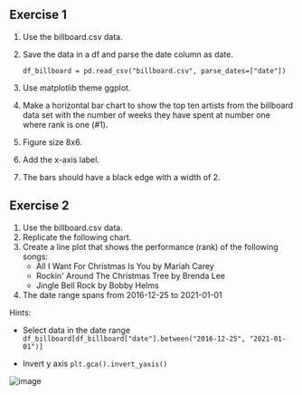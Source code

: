 ## Exercise 1

1. Use the billboard.csv data.
2. Save the data in a df and parse the date column as date.
   
   ```df_billboard = pd.read_csv("billboard.csv", parse_dates=["date"])```
3. Use matplotlib theme ggplot.
4. Make a horizontal bar chart to show the top ten artists from the billboard data set with the number of weeks they have spent at number one where rank is one (#1). 
5. Figure size 8x6.
6. Add the x-axis label.
7. The bars should have a black edge with a width of 2.


## Exercise 2

1. Use the billboard.csv data.
2. Replicate the following chart.
3. Create a line plot that shows the performance (rank) of the following songs:
   - All I Want For Christmas Is You by Mariah Carey
   - Rockin' Around The Christmas Tree by Brenda Lee
   - Jingle Bell Rock by Bobby Helms
4. The date range spans from 2016-12-25 to 2021-01-01

Hints:

- Select data in the date range ```df_billboard[df_billboard["date"].between("2016-12-25", "2021-01-01")]```
  
- Invert y axis
```plt.gca().invert_yaxis()```

![image](https://github.com/novillo-cs/softdev_material/assets/123229891/845ec510-9ef1-40d7-b049-192313cdf432)
